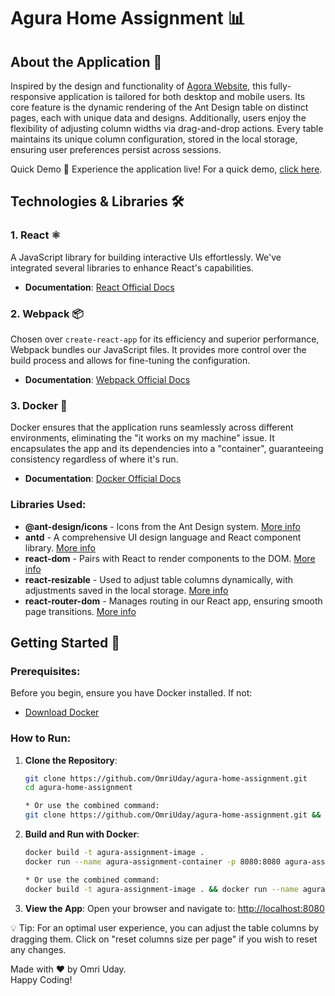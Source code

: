 # Agura Home Assignment 📊

## About the Application 📌

Inspired by the design and functionality of [Agora Website](https://agorareal.com/), this fully-responsive application is tailored for both desktop and mobile users. Its core feature is the dynamic rendering of the Ant Design table on distinct pages, each with unique data and designs. Additionally, users enjoy the flexibility of adjusting column widths via drag-and-drop actions. Every table maintains its unique column configuration, stored in the local storage, ensuring user preferences persist across sessions.


Quick Demo 🎥
Experience the application live! For a quick demo, [click here](https://agura-home-assignment.netlify.app/).

## Technologies & Libraries 🛠️

### 1. React ⚛️

A JavaScript library for building interactive UIs effortlessly. We've integrated several libraries to enhance React's capabilities.
- **Documentation**: [React Official Docs](https://reactjs.org/docs/getting-started.html)

### 2. Webpack 📦

Chosen over `create-react-app` for its efficiency and superior performance, Webpack bundles our JavaScript files. It provides more control over the build process and allows for fine-tuning the configuration.
- **Documentation**: [Webpack Official Docs](https://webpack.js.org/concepts/)

### 3. Docker 🐳

Docker ensures that the application runs seamlessly across different environments, eliminating the "it works on my machine" issue. It encapsulates the app and its dependencies into a "container", guaranteeing consistency regardless of where it's run.
- **Documentation**: [Docker Official Docs](https://docs.docker.com/get-started/overview/)

### Libraries Used:

- **@ant-design/icons** - Icons from the Ant Design system. [More info](https://ant.design/components/icon/)
- **antd** - A comprehensive UI design language and React component library. [More info](https://ant.design/docs/react/introduce)
- **react-dom** - Pairs with React to render components to the DOM. [More info](https://reactjs.org/docs/react-dom.html)
- **react-resizable** - Used to adjust table columns dynamically, with adjustments saved in the local storage. [More info](https://github.com/STRML/react-resizable)
- **react-router-dom** - Manages routing in our React app, ensuring smooth page transitions. [More info](https://reactrouter.com/web/guides/quick-start)

## Getting Started 🚀

### Prerequisites:

Before you begin, ensure you have Docker installed. If not:
- [Download Docker](https://www.docker.com/products/docker-desktop)

### How to Run:

1. **Clone the Repository**:
   ```bash
   git clone https://github.com/OmriUday/agura-home-assignment.git
   cd agura-home-assignment

   * Or use the combined command:
   git clone https://github.com/OmriUday/agura-home-assignment.git && cd agura-home-assignment

2. **Build and Run with Docker**:
   ```bash
   docker build -t agura-assignment-image .
   docker run --name agura-assignment-container -p 8080:8080 agura-assignment-image

   * Or use the combined command:
   docker build -t agura-assignment-image . && docker run --name agura-assignment-container -p 8080:8080 agura-assignment-image

2. **View the App**:
   Open your browser and navigate to: [http://localhost:8080](http://localhost:8080/)

💡 Tip: For an optimal user experience, you can adjust the table columns by dragging them. Click on "reset columns size per page" if you wish to reset any changes.

Made with ❤️ by Omri Uday.<br>
Happy Coding!
